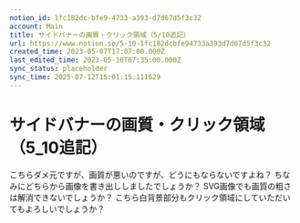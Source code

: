 ```yaml
---
notion_id: 1fc182dc-bfe9-4733-a393-d7d67d5f3c32
account: Main
title: サイドバナーの画質・クリック領域（5/10追記）
url: https://www.notion.so/5-10-1fc182dcbfe94733a393d7d67d5f3c32
created_time: 2023-05-07T17:07:00.000Z
last_edited_time: 2023-05-10T07:35:00.000Z
sync_status: placeholder
sync_time: 2025-07-12T15:01:15.111629
---
```

# サイドバナーの画質・クリック領域（5_10追記）

こちらダメ元ですが、画質が悪いのですが、どうにもならないですよね？
ちなみにどちらから画像を書き出ししましたでしょうか？
SVG画像でも画質の粗さは解消できないでしょうか？
こちら白背景部分もクリック領域にしていただいてもよろしいでしょうか？